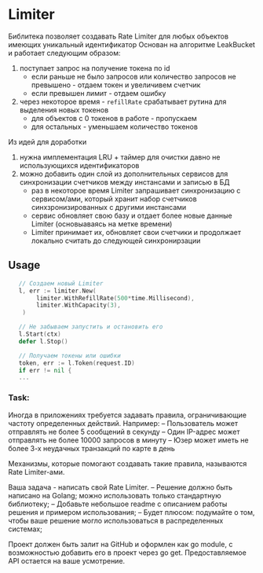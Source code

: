 # Limiter
Библитека позволяет создавать Rate Limiter для любых объектов имеющих уникальный идентификатор
Основан на алгоритме LeakBucket и работает следующим образом:
   1. поступает запрос на получение токена по id
      - если раньше не было запросов или количество запросов не превышено - отдаем токен и увеличивем счетчик
      - если превышен лимит - отдаем ошибку
   2. через некоторое время - `refillRate` срабатывает рутина для выделения новых токенов
      - для объектов с 0 токенов в работе - пропускаем
      - для остальных - уменьшаем количество токенов


Из идей для доработки
   1. нужна имплементация LRU + таймер для очистки давно не использующихся идентификаторов
   2. можно добавить один слой из дополнительных сервисов для синхронизации счетчиков между инстансами и записью в БД
      - раз в некоторое время Limiter запрашивает синхронизацию с сервисом/ами, который хранит набор счетчиков синхзронизированных с другими инстансами
      - сервис обновляет свою базу и отдает более новые данные Limiter (основыаваясь на метке времени)
      - Limiter принимает их, обновляет свои счетчики и продолжает локально считать до следующей синхронирзации

## Usage

```go
   // Создаем новый Limiter
   l, err := limiter.New(
		limiter.WithRefillRate(500*time.Millisecond),
		limiter.WithCapacity(3),
	)

   // Не забываем запустить и остановить его
   l.Start(ctx)
   defer l.Stop()

   // Получаем токены или ошибки
   token, err := l.Token(request.ID)
   if err != nil {
   ...
```

### Task:
Иногда в приложениях требуется задавать правила, ограничивающие частоту определенных действий. Например:
– Пользователь может отправлять не более 5 сообщений в секунду
– Один IP-адрес может отправлять не более 10000 запросов в минуту
– Юзер может иметь не более 3-х неудачных транзакций по карте в день


Механизмы, которые помогают создавать такие правила, называются Rate Limiter-ами.


Ваша задача - написать свой Rate Limiter.
– Решение должно быть написано на Golang; можно использовать только стандартную библиотеку;
– Добавьте небольшое readme с описанием работы решения и примером использования;
– Будет плюсом: подумайте о том, чтобы ваше решение могло использоваться в распределенных системах;


Проект должен быть залит на GitHub и оформлен как go module, с возможностью добавить его в проект через go get.
   Предоставляемое API остается на ваше усмотрение.
